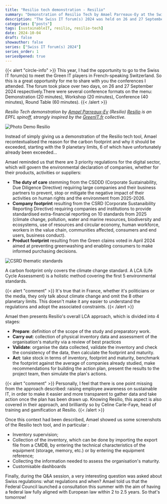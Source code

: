 ```yaml
---
title: "Resilio tech demonstration - Resilio"
summary: "Demonstration of Resilio Tech by Amael Parreaux-Ey at the Swiss IT forum(s) 2024 held on 26 and 27 September at Palexpo (Geneva)"
description: "The Swiss IT forum(s) 2024 was held on 26 and 27 September at Palexpo (Geneva). It's a major event in Geneva where companies come to present their business and IT solutions, and this year the digital transition and AI were the subjects in the spotlight. In this series of articles, I'll be sharing with you some of the conferences I had the pleasure of attending, including the Resilio Tech demonstration."
categories: ["posts"]
tags: [sustainableIT, resilio, resilio-tech]
date: 2024-10-04
draft: false
showauthor: false
series: ["Swiss IT forum(s) 2024"]
series_order: 1
seriesOpened: true
---
```


{{< alert "circle-info" >}}
This year, I had the opportunity to go to the Swiss IT forum(s) to meet the Green IT players in French-speaking Switzerland. So this is a great opportunity for me to share with you the conferences I attended. The forum took place over two days, on 26 and 27 September 2024 respectively.There were several conference formats on the menu: Demonstration (20 minutes), Workshop (20 minutes), Conference (40 minutes), Round Table (60 minutes).
{{< /alert >}}

*Resilio Tech demonstration by [Amael Parreaux-Ey](https://www.linkedin.com/in/amael-parreaux-ey/) (Resilio)*
*[Resilio](https://resilio-solutions.com/fr/) is an EPFL spinoff, strongly inspired by the [GreenIT.fr](https://collectif.greenit.fr) collective.*

![Photo Demo Resilio](/img/sitf-2024-demo-resilio.png)

Instead of simply giving us a demonstration of the Resilio tech tool, Amael recontextualised the reason for the carbon footprint and why it should be exceeded, starting with the 9 planetary limits, 6 of which have unfortunately already been exceeded...

Amael reminded us that there are 3 priority regulations for the digital sector, which will govern the environmental declaration of companies, whether for their products, activities or suppliers:
- **The duty of care** stemming from the CSDDD (Corporate Sustainability, Due Diligence Directive) requiring large companies and their business partners to prevent, stop or mitigate the negative impact of their activities on human rights and the environment from 2025-2026.
- **Company footprint** resulting from the CSRD (Corporate Sustanaibility Reporting Directive) requiring companies and institutions to provide standardised extra-financial reporting on 10 standards from 2025 (climate change, pollution, water and marine resources, biodiversity and ecosystems, use of resources and circular economy, human workforce, workers in the value chain, communities affected, consumers and end users, business conduct).
- **Product footprint** resulting from the Green claims voted in April 2024 aimed at preventing greenwashing and enabling consumers to make informed purchasing decisions. 

![CSRD thematic standards](/img/sitf-2024-csrd-topical-standards.png)

A carbon footprint only covers the climate change standard. A LCA (Life Cycle Assessment) is a holistic method covering the first 5 environmental standards.

{{< alert "comment" >}}
It's true that in France, whether it's politicians or the media, they only talk about climate change and omit the 8 other planetary limits. This doesn't make it any easier to understand the regulations and adopt the associated constraints.
{{< /alert >}}

Amael then presents Resilio's overall LCA approach, which is divided into 4 stages:
- **Prepare**: definition of the scope of the study and preparatory work.
- **Carry out**: collection of physical inventory data and assessment of the organisation's maturity via a review of best practices 
- **Validate**: organise the data collected, validate the inventory and check the consistency of the data, then calculate the footprint and maturity.
- **Act**: take stock in terms of inventory, footprint and maturity, benchmark the footprint against the average of companies already studied, make recommendations for building the action plan, present the results to the project team, then simulate the plan's actions.

{{< alert "comment" >}}
Personally, I feel that there is one point missing from the approach described: raising employee awareness on sustainable IT, in order to make it easier and more transparent to gather data and take action once the plan has been drawn up. 
Knowing Resilio, this aspect is also covered in their approach, and brilliantly so by Celine Carle-Faye, head of training and gamification at Resilio.
{{< /alert >}}

Once this context had been described, Amael showed us some screenshots of the Resilio tech tool, and in particular :
- Inventory supervision;
- Collection of the inventory, which can be done by importing the export file from a CMDB, by entering the technical characteristics of the equipment (storage, memory, etc.) or by entering the equipment reference;
- Collecting the information needed to assess the organisation's maturity.
- Customisable dashboards

Finally, during the Q&A session, a very interesting question was asked about Swiss regulations: what regulations and when? Amael told us that the Federal Council launched a consultation this summer with the aim of having a federal law fully aligned with European law within 2 to 2.5 years. So that's tomorrow! 